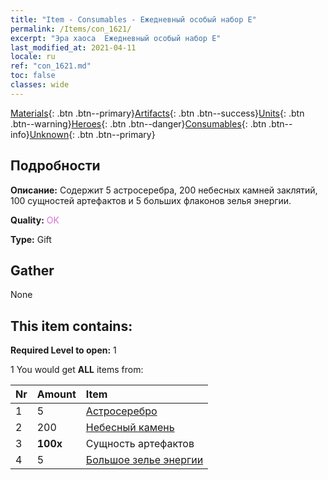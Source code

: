 ```yaml
---
title: "Item - Consumables - Ежедневный особый набор E"
permalink: /Items/con_1621/
excerpt: "Эра хаоса  Ежедневный особый набор E"
last_modified_at: 2021-04-11
locale: ru
ref: "con_1621.md"
toc: false
classes: wide
---
```

 [Materials](/ru/Items/){: .btn .btn--primary}[Artifacts](/ru/Items/Artifacts/){: .btn .btn--success}[Units](/ru/Items/Units/){: .btn .btn--warning}[Heroes](/ru/Items/Heroes/){: .btn .btn--danger}[Consumables](/ru/Items/Consumables/){: .btn .btn--info}[Unknown](/ru/Items/Unknown/){: .btn .btn--primary}

## Подробности
 **Описание:** Содержит 5 астросеребра, 200 небесных камней заклятий, 100 сущностей артефактов и 5 больших флаконов зелья энергии.

 **Quality:** <span style="color: #DA70D6">OK</span>

 **Type:** Gift

## Gather

  None

## This item contains:

 **Required Level to open:** 1

 1 You would get **ALL** items  from:

  | Nr | Amount |     Item    |
  |:---|:-------|:------------|
  | 1 | 5 | [Астросеребро](/ru/Items/con_969/) | 
  | 2 | 200 | [Небесный камень](/ru/Items/art_188/) | 
  | 3 |  **100x** | Сущность артефактов |  | 
  | 4 | 5 | [Большое зелье энергии](/ru/Items/con_706/) | 
